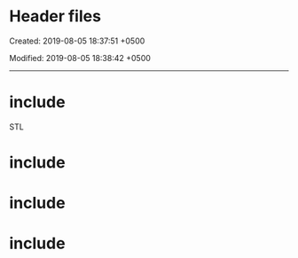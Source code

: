 # Header files

Created: 2019-08-05 18:37:51 +0500

Modified: 2019-08-05 18:38:42 +0500

---

# include <iostream>

STL

# include <vector>

# include <set>

# include <map>
